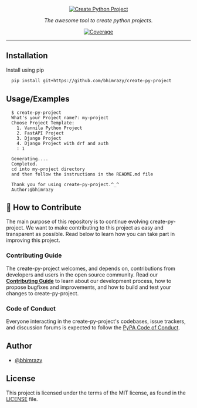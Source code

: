 <p align="center">
  <a href="https://github.com/bhimrazy/create-py-project"><img src="https://user-images.githubusercontent.com/46085301/193515011-ba3e2858-c9cd-4c2b-8f4d-737625505b50.png" alt="Create Python Project"></a>
</p>
<p align="center">
    <em>The awesome tool to create python projects.</em>
</p>

<p align="center">
<a href="https://codecov.io/gh/bhimrazy/fastapi" target="_blank">
    <img src="https://img.shields.io/codecov/c/github/tiangolo/fastapi?color=%2334D058" alt="Coverage">
</a>
</p>

---

## Installation

Install using pip

```bash
  pip install git+https://github.com/bhimrazy/create-py-project
```
    
## Usage/Examples

```
  $ create-py-project
  What's your Project name?: my-project
  Choose Project Template:
    1. Vannila Python Project
    2. FastAPI Project
    3. Django Project
    4. Django Project with drf and auth
    : 1
  
  Generating....
  Completed.
  cd into my-project directory
  and then follow the instructions in the README.md file
    
  Thank you for using create-py-project.^_^
  Author:@bhimrazy
```

## 👏 How to Contribute
The main purpose of this repository is to continue evolving create-py-project. We want to make contributing to this project as easy and transparent as possible. Read below to learn how you can take part in improving this project.

### Contributing Guide

The create-py-project welcomes, and depends on, contributions from developers and users in the open source community. 
Read our [**Contributing Guide**][contribute] to learn about our development process, how to propose bugfixes and improvements, and how to build and test your changes to create-py-project.

[contribute]: CONTRIBUTING.md

### Code of Conduct

Everyone interacting in the create-py-project's codebases, issue trackers, and
discussion forums is expected to follow the [PyPA Code of Conduct].

[PyPA Code of Conduct]: https://www.pypa.io/en/latest/code-of-conduct/


## Author

- [@bhimrazy](https://www.github.com/bhimrazy)

<!-- ## ✨ Contributors

Thanks goes to these incredible people:

<a href="https://github.com/jmeisele/ml-ops/graphs/contributors">
  <img src="https://contrib.rocks/image?repo=jmeisele/ml-ops" />
</a> -->

## License

This project is licensed under the terms of the MIT license, as found in the [LICENSE][license] file.

[license]: LICENSE